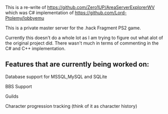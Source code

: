 This is a re-write of https://github.com/Zero1UP/AreaServerExplorerWV which was C# implementation of https://github.com/Lord-Ptolemy/lobbyemu

This is a private master server for the .hack Fragment PS2 game. 

Currently this doesn't do a whole lot as I am trying to figure out what alot of the original project did. There wasn't much in terms of commenting in the C# and C++ implementation.

## Features that are currently being worked on:

Database support for MSSQL,MySQL and SQLite

BBS Support

Guilds

Character progression tracking (think of it as character history)
